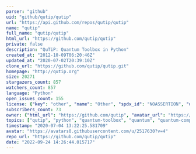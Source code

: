 ```yaml
---
parser: "github"
uid: "github/qutip/qutip"
url: "https://api.github.com/repos/qutip/qutip"
name: "qutip"
full_name: "qutip/qutip"
html_url: "https://github.com/qutip/qutip"
private: false
description: "QuTiP: Quantum Toolbox in Python"
created_at: "2012-10-09T06:20:46Z"
updated_at: "2020-07-02T20:39:10Z"
clone_url: "https://github.com/qutip/qutip.git"
homepage: "http://qutip.org"
size: 20271
stargazers_count: 857
watchers_count: 857
language: "Python"
open_issues_count: 155
license: {"key": "other", "name": "Other", "spdx_id": "NOASSERTION", "url": null, "node_id": "MDc6TGljZW5zZTA="}
subscribers_count: 73
owner: {"html_url": "https://github.com/qutip", "avatar_url": "https://avatars0.githubusercontent.com/u/2517630?v=4", "login": "qutip", "type": "Organization"}
topics: ["qutip", "python", "quantum-toolbox", "quantum", "quantum-computing", "quantum-mechanics", "quantum-information", "quantum-optics"]
timestamp: "2020-07-04 13:22:25.581709"
avatar: "https://avatars0.githubusercontent.com/u/2517630?v=4"
repo_url: "https://github.com/qutip/qutip"
date: "2022-09-24 14:26:44.015717"
---
```

